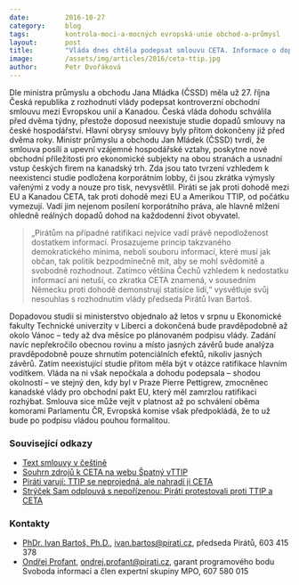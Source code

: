 ```yaml
---
date:         2016-10-27
category:     blog
tags:         kontrola-moci-a-mocných evropská-unie obchod-a-průmysl 
layout:       post
title:        "Vláda dnes chtěla podepsat smlouvu CETA. Informace o dopadech na české hospodářství nemá."
image:        /assets/img/articles/2016/ceta-ttip.jpg
author:       Petr Dvořáková
---
```


Dle ministra průmyslu a obchodu Jana Mládka (ČSSD) měla už 27. října Česká republika z rozhodnutí vlády podepsat kontroverzní obchodní smlouvu mezi Evropskou unií a Kanadou. Česká vláda dohodu schválila před dvěma týdny, přestože doposud neexistuje studie dopadů smlouvy na české hospodářství. Hlavní obrysy smlouvy byly přitom dokončeny již před dvěma roky. Ministr průmyslu a obchodu Jan Mládek (ČSSD) tvrdí, že smlouva posílí a upevní vzájemné hospodářské vztahy, poskytne nové obchodní příležitosti pro ekonomické subjekty na obou stranách a usnadní vstup českých firem na kanadský trh. Zda jsou tato tvrzení vzhledem k neexistenci studie podložena korporátním lobby, či jsou zkrátka výmysly vařenými z vody a nouze pro tisk, nevysvětlil. Piráti se jak proti dohodě mezi EU a Kanadou CETA, tak proti dohodě mezi EU a Amerikou TTIP, od počátku vymezují. Vadí jim nejenom posílení korporátního práva, ale hlavně mlžení ohledně reálných dopadů dohod na každodenní život obyvatel.

> „Pirátům na případné ratifikaci nejvíce vadí právě nepodloženost dostatkem informací. Prosazujeme princip takzvaného demokratického minima, neboli souboru informací, které musí jak občan, tak politik bezpodmínečně mít, aby se mohl svědomitě a svobodně rozhodnout. Zatímco většina Čechů vzhledem k nedostatku informací ani netuší, co zkratka CETA znamená, v sousedním Německu proti dohodě demonstrují statisíce lidí,“ vysvětluje svůj nesouhlas s rozhodnutím vlády předseda Pirátů Ivan Bartoš.

Dopadovou studii si ministerstvo objednalo až letos v srpnu u Ekonomické fakulty Technické univerzity v Liberci a dokončená bude pravděpodobně až okolo Vánoc – tedy až dva měsíce po plánovaném podpisu vlády. Zadání navíc nepřekročilo obecnou rovinu a místo jasných závěrů bude analýza pravděpodobně pouze shrnutím potenciálních efektů, nikoliv jasných závěrů. Zatím neexistující studie přitom měla být v otázce ratifikace hlavním vodítkem. Vláda na ni však nepočkala a dohodu podepsala – shodou okolností – ve stejný den, kdy byl v Praze Pierre Pettigrew, zmocněnec kanadské vlády pro obchodní pakt EU, který měl zamrzlou ratifikaci rozhýbat. Smlouva sice může vejít v platnost až po schválení oběma komorami Parlamentu ČR, Evropská komise však předpokládá, že to už bude po podpisu vládou pouhou formalitou.

### Související odkazy

* [Text smlouvy v češtině](https://www.pirati.cz/_media/tiskove-zpravy/text_smlouvy.pdf)
* [Souhrn zdrojů k CETA na webu Špatný vTTIP](http://vttip.cz/zdroje-k-ceta/)
* [Piráti varují: TTIP se neprojedná, ale nahradí ji CETA](https://www.pirati.cz/tiskove-zpravy/pirati_varuji_ttip_se_neprojedna_ale_nahradi_ji_ceta)
* [Strýček Sam odplouvá s nepořízenou: Piráti protestovali proti TTIP a CETA](https://www.pirati.cz/tiskove-zpravy/strycek_sam_odplouva_s_neporizenou_pirati_protestovali_proti_ttip_a_ceta)

### Kontakty

* [PhDr. Ivan Bartoš, Ph.D.](https://www.pirati.cz/lide/ivan_bartos), [ivan.bartos@pirati.cz](mailto:ivan.bartos@pirati.cz), předseda Pirátů, 603 415 378
* [Ondřej Profant](https://www.pirati.cz/lide/ondrej_profant), [ondrej.profant@pirati.cz](mailto:ondrej.profant@pirati.cz), garant programového bodu Svoboda informací a člen expertní skupiny MPO, 607 580 015
